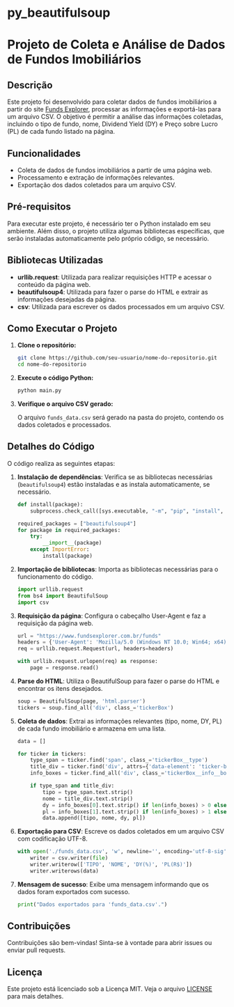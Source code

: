 # py_beautifulsoup

# Projeto de Coleta e Análise de Dados de Fundos Imobiliários

## Descrição

Este projeto foi desenvolvido para coletar dados de fundos imobiliários a partir do site [Funds Explorer](https://www.fundsexplorer.com.br/funds), processar as informações e exportá-las para um arquivo CSV. O objetivo é permitir a análise das informações coletadas, incluindo o tipo de fundo, nome, Dividend Yield (DY) e Preço sobre Lucro (PL) de cada fundo listado na página.

## Funcionalidades

- Coleta de dados de fundos imobiliários a partir de uma página web.
- Processamento e extração de informações relevantes.
- Exportação dos dados coletados para um arquivo CSV.

## Pré-requisitos

Para executar este projeto, é necessário ter o Python instalado em seu ambiente. Além disso, o projeto utiliza algumas bibliotecas específicas, que serão instaladas automaticamente pelo próprio código, se necessário.

## Bibliotecas Utilizadas

- **urllib.request**: Utilizada para realizar requisições HTTP e acessar o conteúdo da página web.
- **beautifulsoup4**: Utilizada para fazer o parse do HTML e extrair as informações desejadas da página.
- **csv**: Utilizada para escrever os dados processados em um arquivo CSV.

## Como Executar o Projeto

1. **Clone o repositório:**

    ```bash
    git clone https://github.com/seu-usuario/nome-do-repositorio.git
    cd nome-do-repositorio
    ```

2. **Execute o código Python:**

    ```bash
    python main.py
    ```

3. **Verifique o arquivo CSV gerado:**

    O arquivo `funds_data.csv` será gerado na pasta do projeto, contendo os dados coletados e processados.

## Detalhes do Código

O código realiza as seguintes etapas:

1. **Instalação de dependências**: Verifica se as bibliotecas necessárias (`beautifulsoup4`) estão instaladas e as instala automaticamente, se necessário.

    ```python
    def install(package):
        subprocess.check_call([sys.executable, "-m", "pip", "install", package])

    required_packages = ["beautifulsoup4"]
    for package in required_packages:
        try:
            __import__(package)
        except ImportError:
            install(package)
    ```

2. **Importação de bibliotecas**: Importa as bibliotecas necessárias para o funcionamento do código.

    ```python
    import urllib.request
    from bs4 import BeautifulSoup
    import csv
    ```

3. **Requisição da página**: Configura o cabeçalho User-Agent e faz a requisição da página web.

    ```python
    url = "https://www.fundsexplorer.com.br/funds"
    headers = {'User-Agent': 'Mozilla/5.0 (Windows NT 10.0; Win64; x64) AppleWebKit/537.36 (KHTML, like Gecko) Chrome/91.0.4472.124 Safari/537.36'}
    req = urllib.request.Request(url, headers=headers)

    with urllib.request.urlopen(req) as response:
        page = response.read()
    ```

4. **Parse do HTML**: Utiliza o BeautifulSoup para fazer o parse do HTML e encontrar os itens desejados.

    ```python
    soup = BeautifulSoup(page, 'html.parser')
    tickers = soup.find_all('div', class_='tickerBox')
    ```

5. **Coleta de dados**: Extrai as informações relevantes (tipo, nome, DY, PL) de cada fundo imobiliário e armazena em uma lista.

    ```python
    data = []

    for ticker in tickers:
        type_span = ticker.find('span', class_='tickerBox__type')
        title_div = ticker.find('div', attrs={'data-element': 'ticker-box-title'})
        info_boxes = ticker.find_all('div', class_='tickerBox__info__box')

        if type_span and title_div:
            tipo = type_span.text.strip()
            nome = title_div.text.strip()
            dy = info_boxes[0].text.strip() if len(info_boxes) > 0 else ""
            pl = info_boxes[1].text.strip() if len(info_boxes) > 1 else ""
            data.append([tipo, nome, dy, pl])
    ```

6. **Exportação para CSV**: Escreve os dados coletados em um arquivo CSV com codificação UTF-8.

    ```python
    with open('./funds_data.csv', 'w', newline='', encoding='utf-8-sig') as file:
        writer = csv.writer(file)
        writer.writerow(['TIPO', 'NOME', 'DY(%)', 'PL(R$)'])
        writer.writerows(data)
    ```

7. **Mensagem de sucesso**: Exibe uma mensagem informando que os dados foram exportados com sucesso.

    ```python
    print("Dados exportados para 'funds_data.csv'.")
    ```

## Contribuições

Contribuições são bem-vindas! Sinta-se à vontade para abrir issues ou enviar pull requests.

## Licença

Este projeto está licenciado sob a Licença MIT. Veja o arquivo [LICENSE](LICENSE) para mais detalhes.
